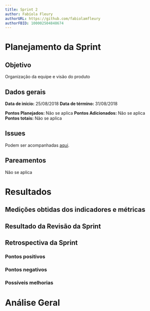 ```yaml
---
title: Sprint 2
author: Fabíola Fleury
authorURL: https://github.com/fabiolamfleury
authorFBID: 100002504848674
---
```


# Planejamento da Sprint

## Objetivo

Organização da equipe e visão do produto

## Dados gerais

**Data de início:** 25/08/2018
**Data de término:** 31/08/2018

**Pontos Planejados:** Não se aplica
**Pontos Adicionados:** Não se aplica
**Pontos totais:** Não se aplica

## Issues

Podem ser acompanhadas [aqui](https://github.com/fga-eps-mds/2018.2-ComexStat/milestone/3).

## Pareamentos
Não se aplica

# Resultados

## Medições obtidas dos indicadores e métricas

## Resultado da Revisão da Sprint

## Retrospectiva da Sprint

### Pontos positivos

### Pontos negativos

### Possíveis melhorias


# Análise Geral
